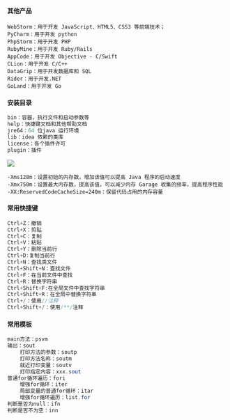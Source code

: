 #### 其他产品

~~~
WebStorm：用于开发 JavaScript、HTML5、CSS3 等前端技术；
PyCharm：用于开发 python
PhpStorm：用于开发 PHP
RubyMine：用于开发 Ruby/Rails
AppCode：用于开发 Objective - C/Swift
CLion：用于开发 C/C++
DataGrip：用于开发数据库和 SQL
Rider：用于开发.NET
GoLand：用于开发 Go
~~~

#### 安装目录

~~~java
bin：容器，执行文件和启动参数等
help：快捷键文档和其他帮助文档
jre64：64 位java 运行环境
lib：idea 依赖的类库
license：各个插件许可
plugin：插件
~~~

![](https://z3.ax1x.com/2021/10/14/5lCeFU.png)

~~~
-Xms128m：设置初始的内存数，增加该值可以提高 Java 程序的启动速度
-Xmx750m：设置最大内存数，提高该值，可以减少内存 Garage 收集的频率，提高程序性能
-XX:ReservedCodeCacheSize=240m：保留代码占用的内存容量
~~~

#### 常用快捷键

~~~java
Ctrl+Z：撤销
Ctrl+X：剪贴
Ctrl+C：复制
Ctrl+V：粘贴
Ctrl+Y：删除当前行
Ctrl+D:复制当前行
Ctrl+N：查找类文件
Ctrl+Shift+N：查找文件
Ctrl+F：在当前文件中查找
Ctrl+R：替换字符串
Ctrl+Shift+F:在全局文件中查找字符串
Ctrl+Shift+R：在全局中替换字符串
Ctrl+/：使用//注释
Ctrl+Shift+/：使用/**/注释
~~~

#### 常用模板

~~~java
main方法：psvm
输出：sout
	打印方法的参数：soutp
	打印方法名称：soutm
	就近打印变量：soutv
	打印指定内容：xxx.sout
普通for循环遍历：fori
	增强for循环：iter
	局部变量的普通for循环：itar
	增强for循环遍历：list.for
判断是否为null：ifn
判断是否不为空：inn	
~~~



